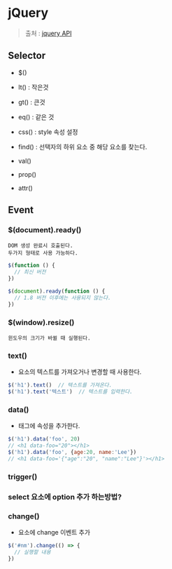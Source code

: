 # jQuery
>출처 : [jquery API](https://api.jquery.com)

## Selector
- $()
- lt() : 작은것
- gt() : 큰것
- eq() : 같은 것
- css() : style 속성 설정
- find() : 선택자의 하위 요소 중 해당 요소를 찾는다.

- val()
- prop()
- attr()


## Event

### $(document).ready()
    DOM 생성 완료시 호출된다.
    두가지 형태로 사용 가능하다.
```javascript
$(function () {
  // 최신 버전
})
```
```javascript
$(document).ready(function () {
  // 1.8 버전 이후에는 사용되지 않는다.
})
```

### $(window).resize()
    윈도우의 크기가 바뀔 때 실행된다.


### text()
- 요소의 텍스트를 가져오거나 변경할 때 사용한다.
```javascript
$('h1').text()  // 텍스트를 가져온다.
$('h1').text('텍스트')  // 텍스트를 입력한다.
```

### data()
- 태그에 속성을 추가한다.
```javascript
$('h1').data('foo', 20)
// <h1 data-foo="20"></h1>
$('h1').data('foo', {age:20, name:'Lee'})
// <h1 data-foo='{"age":"20", "name":"Lee"}'></h1>
```

### trigger()


### select 요소에 option 추가 하는방법?

### change()
- 요소에 change 이벤트 추가
```javascript
$('#nm').change(() => {
  // 실행할 내용
})
```
